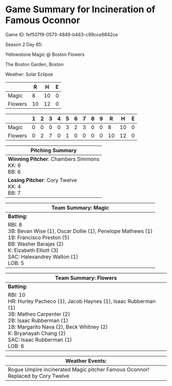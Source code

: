 # Game Summary for Incineration of Famous Oconnor

Game ID: fef507f9-0573-4849-b463-c99cce6842ce

Season 2 Day 65:

Yellowstone Magic @ Boston Flowers

The Boston Garden, Boston

Weather: Solar Eclipse



|  | R | H | E |
| --- | --- | --- | --- |
| Magic |   8 |  10 |   0 | 
| Flowers |  10 |  12 |   0 | 


|  |   1 |   2 |   3 |   4 |   5 |   6 |   7 |   8 |   9 |  R | H | E |
| --- | --- | --- | --- | --- | --- | --- | --- | --- | --- | --- | --- | --- |
| Magic |   0 |   0 |   0 |   0 |   3 |   2 |   3 |   0 |   0 |   8 |  10 |   0 | 
| Flowers |   0 |   2 |   7 |   0 |   1 |   0 |   0 |   0 |   0 |  10 |  12 |   0 | 


| Pitching Summary |
| --- |
| **Winning Pitcher**: Chambers Simmons<br />KK: 6<br />BB: 6 |
| **Losing Pitcher**: Cory Twelve<br />KK: 4<br />BB: 7 |


| Team Summary: Magic |
| --- |
| **Batting:** |
| RBI: 8 <br />3B: Bevan Wise (1), Oscar Dollie (1), Penelope Mathews (1) <br />1B: Francisco Preston (5) <br />BB: Washer Barajas (2) <br />K: Eizabeth Elliott (3) <br />SAC: Halexandrey Walton (1) <br />LOB: 5 |


| Team Summary: Flowers |
| --- |
| **Batting:** |
| RBI: 10 <br />HR: Hurley Pacheco (1), Jacob Haynes (1), Isaac Rubberman (1) <br />3B: Matheo Carpenter (2) <br />2B: Isaac Rubberman (1) <br />1B: Margarito Nava (2), Beck Whitney (2) <br />K: Bryanayah Chang (2) <br />SAC: Isaac Rubberman (1) <br />LOB: 6 |


| **Weather Events:** |
| --- |
| Rogue Umpire incinerated Magic pitcher Famous Oconnor! Replaced by Cory Twelve |

